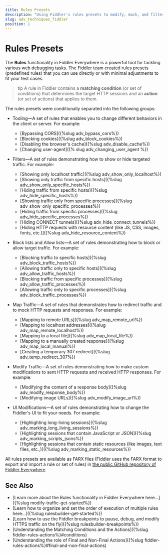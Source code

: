 ```yaml
---
title: Rules Presets
description: "Using Fiddler's rules presets to modify, mock, and filter HTTPS traffic."
slug: adv_techniques_fiddler
position: 1
---
```


# Rules Presets

The **Rules** functionality in Fiddler Everywhere is a powerful tool for tackling various web debugging tasks. The Fiddler team created rules presets (predefined rules) that you can use directly or with minimal adjustments to fit your test cases.

>tip A rule in Fiddler contains a **matching condition** (or set of conditions) that determines the target HTTP sessions and an **action** (or set of actions) that applies to them.

The rules presets were conditionally separated into the following groups:

- Tooling&mdash;A set of rules that enables you to change different behaviors in the client or server. For example:
   * [Bypassing CORS]({%slug adv_bypass_cors%})
   * [Blocking cookies]({%slug adv_block_cookies%})
   * [Disabling the browser's cache]({%slug adv_disable_cache%})
   * [Changing user-agent]({% slug adv_changing_user_agent %})

- Filters&mdash;A set of rules demonstrating how to show or hide targeted traffic. For example:
   * [Showing only localhost traffic]({%slug adv_show_only_localhost%})
   * [Showing only traffic from specific hosts]({%slug adv_show_only_specific_hosts%})
   * [Hiding traffic from specific hosts]({%slug adv_hide_specific_hosts%})
   * [Showing traffic only from specific processes]({%slug adv_show_only_specific_processes%})
   * [Hiding traffic from specific processes]({%slug adv_hide_specific_processes%})
   * [Hiding CONNECT tunnels]({%slug adv_hide_connect_tunnels%})
   * [Hiding HTTP requests with resource content (like JS, CSS, images, fonts, etc.)]({%slug adv_hide_resource_content%})

- Block lists and Allow lists&mdash;A set of rules demonstrating how to block or allow target traffic. For example:
    * [Blocking traffic to specific hosts]({%slug adv_block_traffic_hosts%})
    * [Allowing traffic only to specific hosts]({%slug adv_allow_traffic_hosts%})
    * [Blocking traffic from specific processes]({%slug adv_allow_traffic_processes%})
    * [Allowing traffic only to specific processes]({%slug adv_block_traffic_processes%})

- Map Traffic&mdash;A set of rules that demonstrates how to redirect traffic and to mock HTTP requests and responses. For example:
    * [Mapping to remote URLs]({%slug adv_map_remote_url%})
    * [Mapping to localhost addresses]({%slug adv_map_remote_localhost%})
    * [Mapping to a local file]({%slug adv_map_local_file%})
    * [Mapping to a manually created response]({%slug adv_map_local_manual%})
    * [Creating a temporary 307 redirect]({%slug adv_temp_redirect_307%})

- Modify Traffic&mdash;A set of rules demonstrating how to make custom modifications to sent HTTP requests and received HTTP responses. For example:
    * [Modifying the content of a response body]({%slug adv_modify_response_body%})
    * [Modifying image URLs]({%slug adv_modify_image_url%})

- UI Modifications&mdash;A set of rules demonstrating how to change the Fiddler's UI to fit your needs. For example:
    * [Highlighting long-living sessions]({%slug adv_marking_long_living_sessions%})
    * [Highlighting sessions that contain JavaScript or JSON]({%slug adv_marking_scripts_jsons%})
    * [Highlighting sessions that contain static resources (like images, text files, etc.,)]({%slug adv_marking_static_resources%})

All rules presets are available as FARX files (Fiddler uses the FARX format to export and import a rule or set of rules) in
<a href="https://github.com/telerik/fiddler-everywhere/tree/master/rules" target="_blank">the public GitHub repository of Fiddler Everywhere</a>.

## See Also

- [Learn more about the Rules functionality in Fiddler Everywhere here...]({%slug modify-traffic-get-started%})
- [Learn how to organize and set the order of execution of multiple rules here...]({%slug rulesbuilder-get-started%})
- [Learn how to use the Fiddler breakpoints to pause, debug, and modify HTTPS traffic on the fly]({%slug rulesbuilder-breakpoints%})
- [Understanding the Matching Conditions and the Actions]({%slug fiddler-rules-actions%}#conditions)
- [Understanding the role of Final and Non-Final Actions]({%slug fiddler-rules-actions%}#final-and-non-final-actions)